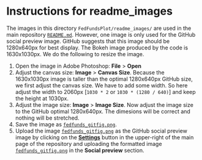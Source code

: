 # Instructions for readme_images
The images in this directory `FedFundsPlot/readme_images/` are used in the main repository [`README.md`](README.md). However, one image is only used for the GitHub social preview image. GitHub suggests that this image should be 1280x640px for best display. The Bokeh image produced by the code is 1630x1030px. We do the following to resize the image.

1. Open the image in Adobe Photoshop: **File** > **Open**
2. Adjust the canvas size: **Image** > **Canvas Size**. Because the 1630x1030px image is taller than the optimal 1280x640px GitHub size, we first adjust the canvas size. We have to add some width. So here adjust the width to 2060px [`1030 * 2` or `1030 * (1280 / 640)`] and keep the height at 1030px.
3. Adjust the image size: **Image** > **Image Size**. Now adjust the image size to the GitHub optimal 1280x640px. The dimesions will be correct and nothing will be stretched.
4. Save the image as [`fedfunds_gitfig.png`](readme_images/fedfunds_gitfig.png).
5. Upload the image [`fedfunds_gitfig.png`](readme_images/fedfunds_gitfig.png) as the GitHub social preview image by clicking on the [**Settings**](https://github.com/OpenSourceEcon/FedFundsPlot/settings) button in the upper-right of the main page of the repository and uploading the formatted image [`fedfunds_gitfig.png`](readme_images/fedfunds_gitfig.png) in the **Social preview** section.
